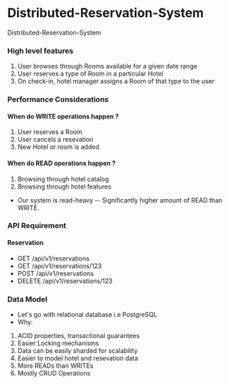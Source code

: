 # Distributed-Reservation-System
Distributed-Reservation-System

### High level features
1. User browses through Rooms available for a given date range
2. User reserves a type of Room in a particular Hotel
3. On check-in, hotel manager assigns a Room of that type to the user

### Performance Considerations
#### When do WRITE operations happen ?
1. User reserves a Room
2. User cancels a resevation
3. New Hotel or room is added
#### When do READ operations happen ?
1. Browsing through hotel catalog
2. Browsing through hotel features
- Our system is read-heavy -- Significantly higher amount of READ than WRITE.

### API Requirement
#### Reservation
- GET /api/v1/reservations
- GET /api/v1/reservations/123
- POST /api/v1/reservations
- DELETE /api/v1/reservations/123

### Data Model
- Let's go with relational database i.e PostgreSQL
- Why:
1. ACID properties, transactional guarantees
2. Easier Locking mechanisms
3. Data can be easily sharded for scalability
4. Easier to model hotel and resevation data
5. More READs than WRITEs
6. Mostly CRUD Operations

